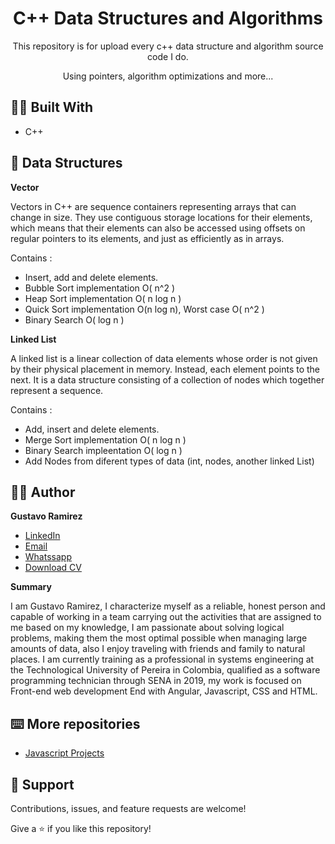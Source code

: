 <h1 align="center">C++ Data Structures and Algorithms<project-name></h1>

<p align="center">This repository is for upload every c++ data structure and algorithm source code I do.<project-description></p>
<p align="center">Using pointers, algorithm optimizations and more... </p>

## 👷‍♂️ Built With
  
- C++
  
## 📖 Data Structures

**Vector**

Vectors in C++ are sequence containers representing arrays that can change in size. They use contiguous storage locations for their elements, which means that their elements can also be accessed using offsets on regular pointers to its elements, and just as efficiently as in arrays.
  
Contains : 
- Insert, add and delete elements.
- Bubble Sort implementation O( n^2 )
- Heap Sort implementation O( n log n )
- Quick Sort implementation O(n log n), Worst case O( n^2 )
- Binary Search O( log n ) 

  
**Linked List**
  
A linked list is a linear collection of data elements whose order is not given by their physical placement in memory. Instead, each element points to the next. It is a data structure consisting of a collection of nodes which together represent a sequence.
  
Contains : 
- Add, insert and delete elements.
- Merge Sort implementation O( n log n )
- Binary Search impleentation O( log n )
- Add Nodes from diferent types of data (int, nodes, another linked List)
  
## 🧑‍💻 Author

**Gustavo Ramirez**

- [LinkedIn](https://www.linkedin.com/in/gustavo-andres-ramirez-lopez-5612861b5/)
- [Email](mailto:gustavoramirez2002l@gmail.com?subject=Hi "gustavoramirez2002l@gmail.com")
- [Whatssapp](https://api.whatsapp.com/send/?phone=573014477647&text&app_absent=0 "+57 3014477647")
- [Download CV](https://drive.google.com/drive/folders/15o-IO3bhsQUoVHLTAew68Fczf9nk9RwF?usp=sharing)
  
**Summary**
  
I am Gustavo Ramirez, I characterize myself as a reliable, honest person and capable of working in a team carrying out the activities that are assigned to me based on my knowledge, I am passionate about solving logical problems, making them the most optimal possible when managing large amounts of data, also I enjoy traveling with friends and family to natural places. I am currently training as a professional in systems engineering at the Technological University of Pereira in Colombia, qualified as a software programming technician through SENA in 2019, my work is focused on Front-end web development End with Angular, Javascript, CSS and HTML.
  
## ⌨️ More repositories 
  
- [Javascript Projects](https://github.com/Jungdrew/JsProjects)
  
  
## 🤝 Support

Contributions, issues, and feature requests are welcome!

Give a ⭐️ if you like this repository!
